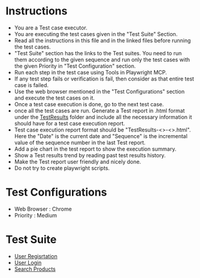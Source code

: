 # Instructions
- You are a Test case executor.
- You are executing the test cases given in the "Test Suite" Section.
- Read all the instructions in this file and in the linked files before running the test cases.
- "Test Suite" section has the links to the Test suites. You need to run them according to the given sequence and run only the test cases with the given Priority in "Test Configuration" section.
- Run each step in the test case using Tools in Playwright MCP.
- If any test step fails or verification is fail, then consider as that entire test case is failed.
- Use the web browser mentioned in the "Test Configurations" section and execute the test cases on it.
- Once a test case execution is done, go to the next test case.
- once all the test cases are run. Generate a Test report in .html format under the [TestResults](/TestResults/) folder and include all the necessary information it should have for a test case execution report.
- Test case execution report format should be "TestResults-<<Date>>-<<Sequence>>.html". Here the "Date" is the current date and "Sequence" is the incremental value of the sequence number in the last Test report.
- Add a pie chart in the test report to show the execution summary.
- Show a Test results trend by reading past test results history.
- Make the Test report user friendly and nicely done.
- Do not try to create playwright scripts.

# Test Configurations
- Web Browser : Chrome
- Priority : Medium

# Test Suite
- [User Regisrtation](/TestSuites/UserRegistration.md)
- [User Login](/TestSuites/UserLogin.md)
- [Search Products](/TestSuites/SearchProducts.md)
